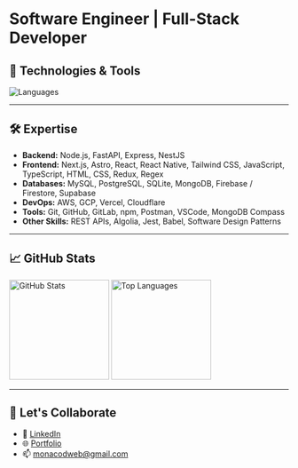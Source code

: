 # Software Engineer | Full-Stack Developer 

## 🔧 Technologies & Tools
![Languages](https://skillicons.dev/icons?i=react,nodejs,tailwind,js,ts,firebase,supabase,nextjs,astro,nestjs,redux,regex,jest,babel,express,mongodb,postgresql,mysql,sqlite,gcp,aws,git,gitlab,github,vercel,cloudflare,npm,html,css,postman,vscode,apple,windows)

---

## 🛠️ Expertise
- **Backend:** Node.js, FastAPI, Express, NestJS
- **Frontend:** Next.js, Astro, React, React Native, Tailwind CSS, JavaScript, TypeScript, HTML, CSS, Redux, Regex
- **Databases:** MySQL, PostgreSQL, SQLite, MongoDB, Firebase / Firestore, Supabase
- **DevOps:** AWS, GCP, Vercel, Cloudflare
- **Tools:** Git, GitHub, GitLab, npm, Postman, VSCode, MongoDB Compass
- **Other Skills:** REST APIs, Algolia, Jest, Babel, Software Design Patterns

---

## 📈 GitHub Stats
<div>
  <img src="https://github-readme-stats.vercel.app/api?username=marcosmonaco&show_icons=true&theme=radical" alt="GitHub Stats" height="180">
  <img src="https://github-readme-stats.vercel.app/api/top-langs/?username=marcosmonaco&layout=compact&theme=radical" alt="Top Languages" height="180">
</div>

---

## 🤝 Let's Collaborate
- 💼 [LinkedIn](https://www.linkedin.com/in/marcosmonaco/)
- 🌐 [Portfolio](https://mmonaco.vercel.app/)
- 📫 [monacodweb@gmail.com](mailto:monacodweb@gmail.com)
